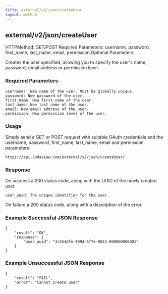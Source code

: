 ```yaml
---
title: external/v2/json/createUser
layout: method
---
```

## external/v2/json/createUser

HTTPMethod: GET/POST
Required Parameters: username, password, first_name, last_name, email, permission
Optional Parameters:

Creates the user specified, allowing you to specify the user's name, password, email address or permission level.

### Required Parameters

    username:  New name of the user. Must be globally unique.
    password: New password of the user.
    first_name: New first name of the user.
    last_name: New last name of the user.
    email: New email address of the user.
    permission: New permission level of the user.

### Usage

Simply send a GET or POST request with suitable OAuth credentials and the username, password, first_name, last_name, email and permission parameters.

`https://api.codaview.com/external/v2/json/createUser/`

### Response

On success a 200 status code, along with the UUID of the newly created user.

`
user_uuid: The unique identifier for the user.
`

On failure a 200 status code, along with a description of the error.

### Example Successful JSON Response

    {
        "result": "OK",
        "response": {
            "user_uuid": "3c554dfe-f094-5f7e-0022-000000000001"
        }
    }

### Example Unsuccessful JSON Response

    {
        "result": "FAIL",
        "error": "Cannot create user" 
    }

